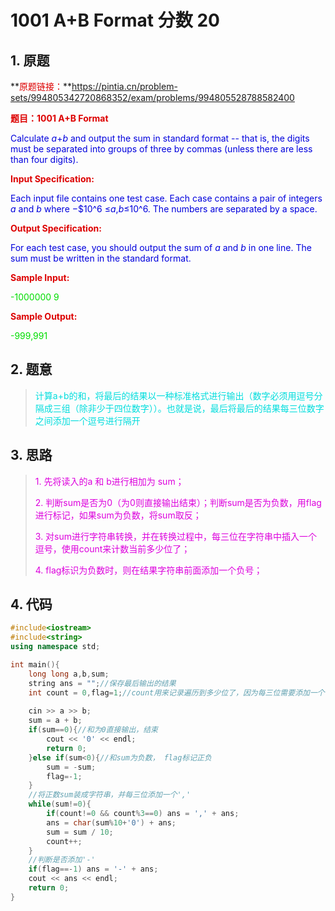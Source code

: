 # **1001 A+B Format** 分数 20

## 1. 原题

**<font color="#dd0000">原题链接：</font>**https://pintia.cn/problem-sets/994805342720868352/exam/problems/994805528788582400

**<font color="#dd0000">题目：1001 A+B Format</font>**

<font color="#0000dd">Calculate *a*+*b* and output the sum in standard format -- that is, the digits must be separated into groups of three by commas (unless there are less than four digits).</font>  

**<font color="#dd0000">Input Specification:</font>**

<font color="#0000dd">Each input file contains one test case. Each case contains a pair of integers *a* and *b* where −$10^6 ≤*a*,*b*≤10^6. The numbers are separated by a space.</font>

**<font color="#dd0000">Output Specification:</font>**

<font color="#0000dd">For each test case, you should output the sum of *a* and *b* in one line. The sum must be written in the standard format.</font>

**<font color="#dd0000">Sample Input:</font>**

<font color="#00dd00">-1000000 9</font>

**<font color="#dd0000">Sample Output:</font>**

<font color="#00dd00">-999,991</font>

## 2. 题意

> <font color="#00dddd">计算a+b的和，将最后的结果以一种标准格式进行输出（数字必须用逗号分隔成三组（除非少于四位数字））。也就是说，最后将最后的结果每三位数字之间添加一个逗号进行隔开</font>

## 3. 思路

><font color="#dd00dd">1. 先将读入的a 和 b进行相加为 sum；</font>
>
><font color="#dd00dd">2. 判断sum是否为0（为0则直接输出结束）；判断sum是否为负数，用flag进行标记，如果sum为负数，将sum取反；</font>
>
><font color="#dd00dd">3. 对sum进行字符串转换，并在转换过程中，每三位在字符串中插入一个逗号，使用count来计数当前多少位了；</font>
>
><font color="#dd00dd">4. flag标识为负数时，则在结果字符串前面添加一个负号；</font>

## 4. 代码

```c++
#include<iostream>
#include<string>
using namespace std;

int main(){
	long long a,b,sum;
	string ans = "";//保存最后输出的结果 
	int count = 0,flag=1;//count用来记录遍历到多少位了，因为每三位需要添加一个',' 
	
	cin >> a >> b;
	sum = a + b;
	if(sum==0){//和为0直接输出，结束 
		cout << '0' << endl;
		return 0;
	}else if(sum<0){//和sum为负数， flag标记正负 
		sum = -sum;
		flag=-1;
	}
	//将正数sum装成字符串，并每三位添加一个',' 
	while(sum!=0){
		if(count!=0 && count%3==0) ans = ',' + ans;
		ans = char(sum%10+'0') + ans;
		sum = sum / 10;
		count++;
	}
	//判断是否添加'-' 
	if(flag==-1) ans = '-' + ans;
	cout << ans << endl;
    return 0;
}
```



